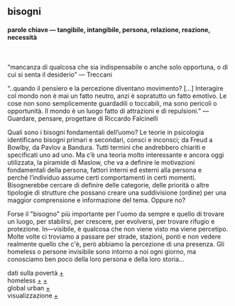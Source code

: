 ## bisogni
#### parole chiave — tangibile, intangibile, persona, relazione, reazione, necessità

<br>

“mancanza di qualcosa che sia indispensabile o anche solo opportuna, o di cui si senta il desiderio” — Treccani

“..quando il pensiero e la percezione diventano movimento? […] Interagire col mondo non è mai un fatto neutro, anzi è sopratutto un fatto emotivo. Le cose non sono semplicemente guardadili o toccabili, ma sono pericoli o opportunità. Il mondo è un luogo fatto di attrazioni e di repulsioni.” — Guardare, pensare, progettare di Riccardo Falcinelli

Quali sono i bisogni fondamentali dell’uomo? Le teorie in psicologia identificano bisogni primari e secondari, consci e inconsci; da Freud a Bowlby, da Pavlov a Bandura. Tutti termini che andrebbero chiariti e specificati uno ad uno. Ma c’è una teoria molto interessante e ancora oggi utilizzata, la piramide di Maslow, che va a definire le motivazioni fondamentali della persona, fattori interni ed esterni alla persona e perché l’individuo assume certi comportamenti in certi momenti. Bisognerebbe cercare di definire delle categorie, delle priorità o altre tipologie di strutture che possano creare una suddivisione (ordine) per una maggior comprensione e informazione del tema. Oppure no? 

Forse il "bisogno" più importante per l'uomo da sempre e quello di trovare un luogo, per stabilrsi, per crescere, per evolversi, per trovare rifugio e protezione. In—visibile, è qualcosa che non viene visto ma viene percetipo. Molte volte ci troviamo a passare per strade, stazioni, ponti e non vedere realmente quello che c'è, però abbiamo la percezione di una presenza. Gli homeless o persone invisibile sono intorno a noi ogni giorno, ma conosciamo ben poco della loro persona e della loro storia...

dati sulla povertà [+](http://humanneedsindex.org/)<br>
homeless [+](http://www.njstudio.co.kr/main/project/2015_StreetMappingSF/2015_StreetMappingSF.html) [+](http://graphics.latimes.com/homeless-los-angeles-2015/)<br>
global urban [+](http://www.who.int/kobe_centre/measuring/urban-global-report/2016/en/)<br>
visualizzazione [+](https://www.instagram.com/p/BSm4h0rgm7m/?taken-by=zach.lieberman)

